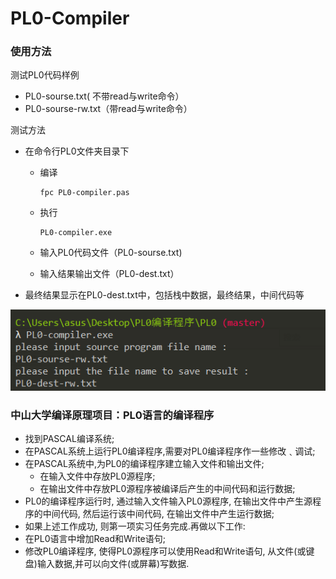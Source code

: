 # PL0-Compiler
### 使用方法

测试PL0代码样例

+ PL0-sourse.txt( 不带read与write命令）
+ PL0-sourse-rw.txt（带read与write命令）

测试方法

+ 在命令行PL0文件夹目录下

  + 编译

    ``` 
    fpc PL0-compiler.pas
    ```

  + 执行

    ```
    PL0-compiler.exe
    ```

  + 输入PL0代码文件（PL0-sourse.txt)

  + 输入结果输出文件（PL0-dest.txt）

+ 最终结果显示在PL0-dest.txt中，包括栈中数据，最终结果，中间代码等

![1](https://github.com/dick20/PL0-Compiler/blob/master/image/1.png)

### 中山大学编译原理项目：PL0语言的编译程序

+ 找到PASCAL编译系统;
+ 在PASCAL系统上运行PL0编译程序,需要对PL0编译程序作一些修改﹑调试;
+ 在PASCAL系统中,为PL0的编译程序建立输入文件和输出文件;
	+ 在输入文件中存放PL0源程序;
	+ 在输出文件中存放PL0源程序被编译后产生的中间代码和运行数据;
+ PL0的编译程序运行时, 通过输入文件输入PL0源程序, 在输出文件中产生源程序的中间代码, 然后运行该中间代码, 在输出文件中产生运行数据;
+ 如果上述工作成功, 则第一项实习任务完成.再做以下工作:
+ 在PL0语言中增加Read和Write语句;
+ 修改PL0编译程序, 使得PL0源程序可以使用Read和Write语句, 从文件(或键盘)输入数据,并可以向文件(或屏幕)写数据.
